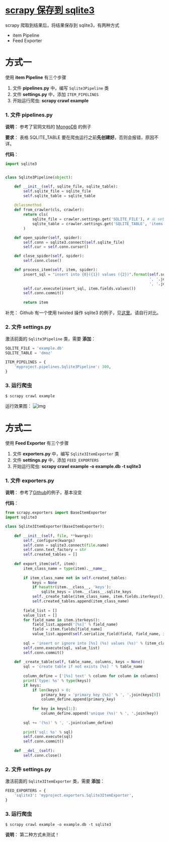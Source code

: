 # [scrapy 保存到 sqlite3](https://www.cnblogs.com/hhh5460/p/5836136.html)



scrapy 爬取到结果后，将结果保存到 sqlite3，有两种方式

- item Pipeline
- Feed Exporter

# 方式一

使用 **item Pipeline** 有三个步骤

1. 文件 **pipelines.py** 中，编写 `Sqlite3Pipeline` 类
2. 文件 **settings.py** 中，添加 `ITEM_PIPELINES`
3. 开始运行爬虫: **scrapy crawl example**

### 1. 文件 pipelines.py

**说明**：
参考了官网文档的 [MongoDB](https://scrapy.readthedocs.io/en/latest/topics/item-pipeline.html#write-items-to-mongodb) 的例子

**要求**：
表格 SQLITE_TABLE 要在爬虫运行之前**先创建好**。否则会报错，原因不详。

**代码**：

```python
import sqlite3


class Sqlite3Pipeline(object):

    def __init__(self, sqlite_file, sqlite_table):
        self.sqlite_file = sqlite_file
        self.sqlite_table = sqlite_table
        
    @classmethod
    def from_crawler(cls, crawler):
        return cls(
            sqlite_file = crawler.settings.get('SQLITE_FILE'), # 从 settings.py 提取
            sqlite_table = crawler.settings.get('SQLITE_TABLE', 'items')
        )

    def open_spider(self, spider):
        self.conn = sqlite3.connect(self.sqlite_file)
        self.cur = self.conn.cursor()

    def close_spider(self, spider):
        self.conn.close()

    def process_item(self, item, spider):
        insert_sql = "insert into {0}({1}) values ({2})".format(self.sqlite_table, 
                                                                ', '.join(item.fields.keys()),
                                                                ', '.join(['?'] * len(item.fields.keys())))
        self.cur.execute(insert_sql, item.fields.values())
        self.conn.commit()
        
        return item
```

补充：
Github 有一个使用 twisted 操作 sqlite3 的例子，见[这里](https://github.com/ritesh/sc/blob/master/scraper/pipelines.py)。请自行对比。

### 2. 文件 settings.py

激活前面的 `Sqlite3Pipeline` 类，需要
**添加**：

```python
SQLITE_FILE = 'example.db'
SQLITE_TABLE = 'dmoz'

ITEM_PIPELINES = {
    'myproject.pipelines.Sqlite3Pipeline': 300,
}
```

### 3. 运行爬虫

```
$ scrapy crawl example
```

运行效果图：
![img](https://images2015.cnblogs.com/blog/709432/201609/709432-20160903041422683-19419397.png)

# 方式二

使用 **Feed Exporter** 有三个步骤

1. 文件 **exporters.py** 中，编写 `Sqlite3ItemExporter` 类
2. 文件 **settings.py** 中，添加 `FEED_EXPORTERS`
3. 开始运行爬虫: **scrapy crawl example -o example.db -t sqlite3**

### 1. 文件 exporters.py

**说明**：
参考了[Github](https://github.com/RockyZ/Scrapy-sqlite-item-exporter)的例子，基本没变

**代码**：

```python
from scrapy.exporters import BaseItemExporter
import sqlite3

class Sqlite3ItemExporter(BaseItemExporter):
    
    def __init__(self, file, **kwargs):
        self._configure(kwargs)
        self.conn = sqlite3.connect(file.name)
        self.conn.text_factory = str
    	self.created_tables = []
    
    def export_item(self, item):   		
    	item_class_name = type(item).__name__
    	
    	if item_class_name not in self.created_tables:
    		keys = None
    		if hasattr(item.__class__, 'keys'):
    			sqlite_keys = item.__class__.sqlite_keys
    		self._create_table(item_class_name, item.fields.iterkeys(), sqlite_keys)
    		self.created_tables.append(item_class_name)
    	
    	field_list = []
    	value_list = []
    	for field_name in item.iterkeys():
    		field_list.append('[%s]' % field_name)
    		field = item.fields[field_name]
    		value_list.append(self.serialize_field(field, field_name, item[field_name]))
    	
    	sql = 'insert or ignore into [%s] (%s) values (%s)' % (item_class_name, ', '.join(field_list), ', '.join(['?' for f in field_list]))
    	self.conn.execute(sql, value_list)
    	self.conn.commit()
    		
    def _create_table(self, table_name, columns, keys = None):
		sql = 'create table if not exists [%s] ' % table_name
		
		column_define = ['[%s] text' % column for column in columns]
		print('type: %s' % type(keys))
		if keys:
			if len(keys) > 0:
				primary_key = 'primary key (%s)' % ', '.join(keys[0])
				column_define.append(primary_key)
				
			for key in keys[1:]:
				column_define.append('unique (%s)' % ', '.join(key))
		
		sql += '(%s)' % ', '.join(column_define)
		
		print('sql: %s' % sql)
		self.conn.execute(sql)
		self.conn.commit()
    	
    def __del__(self):
        self.conn.close()
```

### 2. 文件 settings.py

激活前面的 `Sqlite3ItemExporter` 类，需要
**添加**：

```python
FEED_EXPORTERS = {
    'sqlite3': 'myproject.exporters.Sqlite3ItemExporter',
}
```

### 3. 运行爬虫

```
$ scrapy crawl example -o example.db -t sqlite3
```

**说明**：
第二种方式未测试！